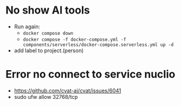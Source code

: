 # No show AI tools
+ Run again:
  + `docker compose down`
  + `docker compose -f docker-compose.yml -f components/serverless/docker-compose.serverless.yml up -d`
+ add label to project.(person)

# Error no connect to service nuclio 
+ https://github.com/cvat-ai/cvat/issues/6041
+ sudo ufw allow 32768/tcp